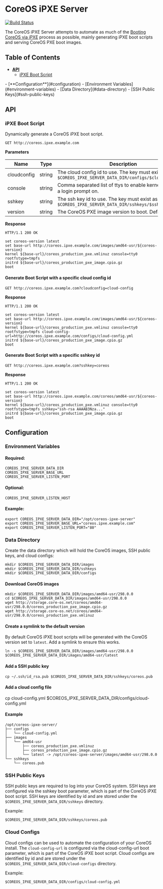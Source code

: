 # CoreOS iPXE Server

[![Build Status](https://drone.io/github.com/kelseyhightower/coreos-ipxe-server/status.png)](https://drone.io/github.com/kelseyhightower/coreos-ipxe-server/latest)

The CoreOS iPXE Server attempts to automate as much of the [Booting CoreOS via iPXE](https://coreos.com/docs/running-coreos/bare-metal/booting-with-ipxe/) process as possible, mainly generating iPXE boot scripts and serving CoreOS PXE boot images.

## Table of Contents

- [**API**](#api)
  - [iPXE Boot Script](#ipxe-boot-script)
<p></p>
- [**Configuration**](#configuration)
  - [Environment Variables](#environment-variables)
  - [Data Directory](#data-directory)
  - [SSH Public Keys](#ssh-public-keys)

## API

### iPXE Boot Script

Dynamically generate a CoreOS iPXE boot script.

```
GET http://coreos.ipxe.example.com
```

**Parameters**

Name | Type | Description 
-----|------|------------
cloudconfig | string | The cloud config id to use. The key must exist as `$COREOS_IPXE_SERVER_DATA_DIR/configs/$cloudconfig.yml`
console | string | Comma separated list of ttys to enable kernel output and a login prompt on.
sshkey | string | The ssh key id to use. The key must exist as `$COREOS_IPXE_SERVER_DATA_DIR/sshkeys/$sshkey.pub`
version | string | The CoreOS PXE image version to boot. Default: `latest`


**Response**

```
HTTP/1.1 200 OK
```

```
set coreos-version latest
set base-url http://coreos.ipxe.example.com/images/amd64-usr/${coreos-version}
kernel ${base-url}/coreos_production_pxe.vmlinuz console=tty0 rootfstype=tmpfs
initrd ${base-url}/coreos_production_pxe_image.cpio.gz
boot
```

#### Generate Boot Script with a specific cloud config id

```
GET http://coreos.ipxe.example.com?cloudconfig=cloud-config
```

**Response**

```
HTTP/1.1 200 OK
```

```
set coreos-version latest
set base-url http://coreos.ipxe.example.com/images/amd64-usr/${coreos-version}
kernel ${base-url}/coreos_production_pxe.vmlinuz console=tty0 rootfstype=tmpfs cloud-config-url=http://coreos.ipxe.example.com/configs/cloud-config.yml
initrd ${base-url}/coreos_production_pxe_image.cpio.gz
boot
```

#### Generate Boot Script with a specific sshkey id

```
GET http://coreos.ipxe.example.com?sshkey=coreos
```

**Response**

```
HTTP/1.1 200 OK
```

```
set coreos-version latest
set base-url http://coreos.ipxe.example.com/coreos/amd64-usr/${coreos-version}
kernel ${base-url}/coreos_production_pxe.vmlinuz console=tty0 rootfstype=tmpfs sshkey="ssh-rsa AAAAB3Nza..."
initrd ${base-url}/coreos_production_pxe_image.cpio.gz
boot
```

## Configuration

### Environment Variables

#### Required:

```
COREOS_IPXE_SERVER_DATA_DIR
COREOS_IPXE_SERVER_BASE_URL
COREOS_IPXE_SERVER_LISTEN_PORT
```

#### Optional:

```
COREOS_IPXE_SERVER_LISTEN_HOST
```

#### Example:

```
export COREOS_IPXE_SERVER_DATA_DIR="/opt/coreos-ipxe-server"
export COREOS_IPXE_SERVER_BASE_URL="coreos.ipxe.example.com"
export COREOS_IPXE_SERVER_LISTEN_PORT="80"
```

### Data Directory

Create the data directory which will hold the CoreOS images, SSH public keys, and cloud configs:

```
mkdir $COREOS_IPXE_SERVER_DATA_DIR/images
mkdir $COREOS_IPXE_SERVER_DATA_DIR/sshkeys
mkdir $COREOS_IPXE_SERVER_DATA_DIR/configs
```

#### Download CoreOS images

```
mkdir $COREOS_IPXE_SERVER_DATA_DIR/images/amd64-usr/298.0.0
cd $COREOS_IPXE_SERVER_DATA_DIR/images/amd64-usr/298.0.0
wget http://storage.core-os.net/coreos/amd64-usr/298.0.0/coreos_production_pxe_image.cpio.gz
wget http://storage.core-os.net/coreos/amd64-usr/298.0.0/coreos_production_pxe.vmlinuz
```

#### Create a symlink to the default version

By default CoreOS iPXE boot scripts will be generated with the CoreOS version set to `latest`. Add a symlink to ensure this works.

```
ln -s $COREOS_IPXE_SERVER_DATA_DIR/images/amd64-usr/298.0.0 $COREOS_IPXE_SERVER_DATA_DIR/images/amd64-usr/latest
```

#### Add a SSH public key

```
cp ~/.ssh/id_rsa.pub $COREOS_IPXE_SERVER_DATA_DIR/sshkeys/coreos.pub
```

#### Add a cloud config file

cp cloud-config.yml $COREOS_IPXE_SERVER_DATA_DIR/configs/cloud-config.yml

#### Example

```
/opt/coreos-ipxe-server/
├── configs
│   └── cloud-config.yml
├── images
│   └── amd64-usr
│       ├── coreos_production_pxe.vmlinuz
│       ├── coreos_production_pxe_image.cpio.gz
│       └── latest -> /opt/coreos-ipxe-server/images/amd64-usr/298.0.0
└── sshkeys
    └── coreos.pub
```

### SSH Public Keys

SSH public keys are required to log into your CoreOS system. SSH keys are configured via the sshkey boot parameter, which is part of the CoreOS iPXE boot script. SSH keys are identified by id and are stored under the `$COREOS_IPXE_SERVER_DATA_DIR/sshkeys` directory. 

Example:

```
$COREOS_IPXE_SERVER_DATA_DIR/sshkeys/coreos.pub
```

### Cloud Configs

Cloud configs can be used to automate the configuration of your CoreOS install. The `cloud-config-url` is configured via the cloud-config-url boot parameter, which is part of the CoreOS iPXE boot script. Cloud configs are identified by id and are stored under the `$COREOS_IPXE_SERVER_DATA_DIR/cloud-configs` directory.

Example:

```
$COREOS_IPXE_SERVER_DATA_DIR/configs/cloud-config.yml
```
